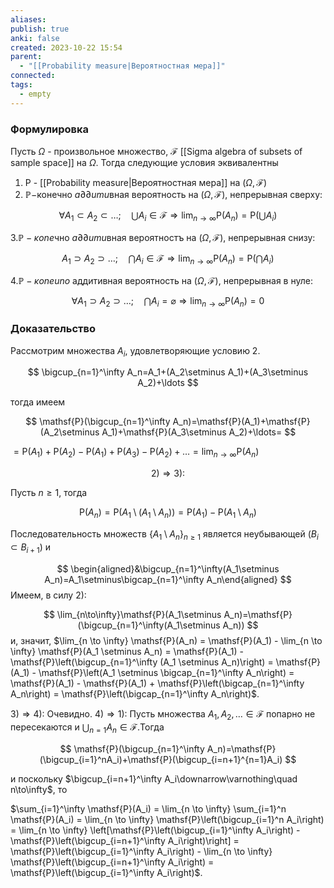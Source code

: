 ```yaml
---
aliases: 
publish: true
anki: false
created: 2023-10-22 15:54
parent:
  - "[[Probability measure|Вероятностная мера]]"
connected: 
tags:
  - empty
---
```

### Формулировка
Пусть $\Omega$ - произвольное множество, $\mathscr{F}$ [[Sigma algebra of subsets of sample space]] на $\Omega.$ Тогда следующие условия эквивалентны 
1. Р - [[Probability measure|Вероятностная мера]] на $( \Omega, \mathscr{F} )$
2. $\mathbb{P}-$конечно $a\partial\partial umu$вная вероятность на $(\Omega,\mathscr{F})$, непрерывная сверху:

$$
\forall A_1\subset A_2\subset\ldots;\quad\bigcup A_i\in\mathscr{F}\Rightarrow\lim_{n\to\infty}\mathsf{P}(A_n)=\mathsf{P}(\bigcup A_i)
$$

$3.\mathbb{P}-\kappa one$чно $a\partial\partial umu$вная вероятностъ на $(\Omega,\mathscr{F})$, непрерывная снизу:

$$
A_{1}\supset A_{2}\supset\ldots;\quad\bigcap A_{i}\in\mathscr{F}\Rightarrow\operatorname*{lim}_{n\rightarrow\infty}\mathsf{P}(A_{n})=\mathsf{P}(\bigcap A_{i})
$$

$4.\mathbb{P}-\kappa oneuno$ аддитивная вероятность на $(\Omega,\mathscr{F})$, непрерывная в нуле:

$$
\forall A_1\supset A_2\supset\ldots;\quad\bigcap A_i=\varnothing\Rightarrow\lim_{n\to\infty}\mathsf{P}(A_n)=0
$$

### Доказательство
Рассмотрим множества $A_i$, удовлетворяющие условию 2.

$$
\bigcup_{n=1}^\infty A_n=A_1+(A_2\setminus A_1)+(A_3\setminus A_2)+\ldots 
$$

тогда имеем

$$
\mathsf{P}(\bigcup_{n=1}^\infty A_n)=\mathsf{P}(A_1)+\mathsf{P}(A_2\setminus A_1)+\mathsf{P}(A_3\setminus A_2)+\ldots=
$$

$=\mathsf{P}(A_1)+\mathsf{P}(A_2)-\mathsf{P}(A_1)+\mathsf{P}(A_3)-\mathsf{P}(A_2)+\ldots=\lim_{n\to\infty}\mathsf{P}(A_n)$

$$
2)\Rightarrow3){:}
$$

Пусть $n\geq1$, тогда

$$
\mathsf{P}(A_n)=\mathsf{P}(A_1\setminus(A_1\setminus A_n))=\mathsf{P}(A_1)-\mathsf{P}(A_1\setminus A_n)
$$

Последовательность множеств $\{A_1\setminus A_n\}_{n\geq1}$ является неубывающей $(B_i\subset B_{i+1})$ и

$$
\begin{aligned}&\bigcup_{n=1}^\infty(A_1\setminus A_n)=A_1\setminus\bigcap_{n=1}^\infty A_n\end{aligned}
$$
 Имеем, в силу $2){:}$

$$
\lim_{n\to\infty}\mathsf{P}(A_1\setminus A_n)=\mathsf{P}(\bigcup_{n=1}^\infty(A_1\setminus A_n))
$$
и, значит, 
$\lim_{n \to \infty} \mathsf{P}(A_n) = \mathsf{P}(A_1) - \lim_{n \to \infty} \mathsf{P}(A_1 \setminus A_n) = \mathsf{P}(A_1) - \mathsf{P}\left(\bigcup_{n=1}^\infty (A_1 \setminus A_n)\right) = \mathsf{P}(A_1) - \mathsf{P}\left(A_1 \setminus \bigcap_{n=1}^\infty A_n\right) = \mathsf{P}(A_1) - \mathsf{P}(A_1) + \mathsf{P}\left(\bigcap_{n=1}^\infty A_n\right) = \mathsf{P}\left(\bigcap_{n=1}^\infty A_n\right)$.

${} 3)\Rightarrow4)\colon$ 
Очевидно.
$4)\Rightarrow1)\colon$
Пусть множества $A_1,A_2,\ldots\in\mathscr{F}$ попарно не пересекаются и $\bigcup_{n=1}A_n\in\mathscr{F}$.Тогда

$$
\mathsf{P}(\bigcup_{n=1}^\infty A_n)=\mathsf{P}(\bigcup_{i=1}^nA_i)+\mathsf{P}(\bigcup_{i=n+1}^{n=1}A_i)
$$

и поскольку $\bigcup_{i=n+1}^\infty A_i\downarrow\varnothing\quad n\to\infty$, то

$\sum_{i=1}^\infty \mathsf{P}(A_i) = \lim_{n \to \infty} \sum_{i=1}^n \mathsf{P}(A_i) = \lim_{n \to \infty} \mathsf{P}\left(\bigcup_{i=1}^n A_i\right) = \lim_{n \to \infty} \left[\mathsf{P}\left(\bigcup_{i=1}^\infty A_i\right) - \mathsf{P}\left(\bigcup_{i=n+1}^\infty A_i\right)\right] = \mathsf{P}\left(\bigcup_{i=1}^\infty A_i\right) - \lim_{n \to \infty} \mathsf{P}\left(\bigcup_{i=n+1}^\infty A_i\right) = \mathsf{P}\left(\bigcup_{i=1}^\infty A_i\right)$.









